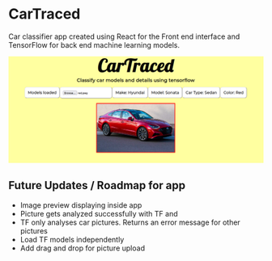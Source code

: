 # CarTraced

Car classifier app created using React for the Front end interface and TensorFlow for back end machine learning models. 

![Splash logo](./public/img/splashpageCT.png)

## Future Updates / Roadmap for app

- Image preview displaying inside app
- Picture gets analyzed successfully with TF and 
- TF only analyses car pictures. Returns an error message for other pictures
- Load TF models independently
- Add drag and drop for picture upload